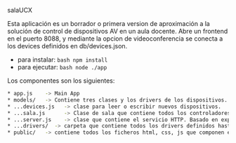 
salaUCX

Esta aplicación es un borrador o primera version de aproximación a la solución de control de dispositivos AV en un aula docente. 
Abre un frontend en el puerto 8088, y mediante la opcion de videoconferencia se conecta a los devices definidos en db/devices.json.

* para instalar: ```bash npm install ```
* para ejecutar: ```bash node ./app ```

Los componentes son los siguientes:
```bash
* app.js    -> Main App
* models/   -> Contiene tres clases y los drivers de los dispositivos.
* ...devices.js   -> clase para leer o escribir nuevos dispositivos. 
* ...sala.js      -> Clase de sala que contiene todos los controladores de sala. Establece comunicación con los drivers y ejecuta macros en función de los eventos recibidos por el front-end mediante websocket (socket.io)
* ...server.js    -> clase que contiene el servicio HTTP. Basado en express
* ...drivers/  -> carpeta que contiene todos los drivers definidos hasta la fecha.
* public/   -> contiene todos los ficheros html, css, js que componen el frontend. 
```

